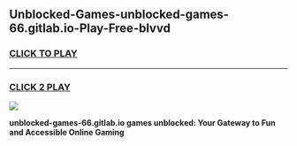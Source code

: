 
## Unblocked-Games-unblocked-games-66.gitlab.io-Play-Free-blvvd
<h3>
<a href="https://premium76.site?title=unblocked-games-66.gitlab.io&ref=20M">CLICK TO PLAY</a></h3>
<hr>

<h3>
<a href="https://premium76.site?title=unblocked-games-66.gitlab.io&ref=20M">CLICK 2 PLAY</a>
  
</h3>

<a href="https://premium76.site?title=unblocked-games-66.gitlab.io&ref=19M"><img src="https://clearcache.store/games.png"></a>


**unblocked-games-66.gitlab.io games unblocked: Your Gateway to Fun and Accessible Online Gaming**
